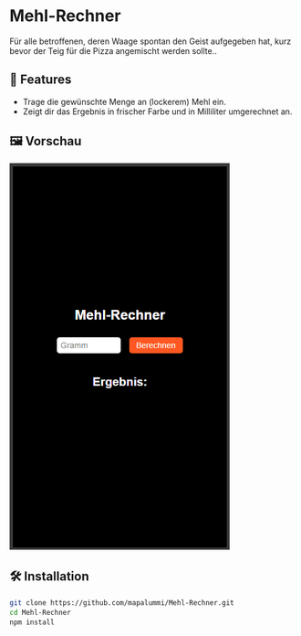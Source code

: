 # Mehl-Rechner

Für alle betroffenen, deren Waage spontan den Geist aufgegeben hat, kurz bevor der Teig für die Pizza angemischt werden sollte..

## 🚀 Features

- Trage die gewünschte Menge an (lockerem) Mehl ein.
- Zeigt dir das Ergebnis in frischer Farbe und in Milliliter umgerechnet an.

## 🖼️ Vorschau

![Screenshot des Mehl-Rechners](assets/Mehl_Rechner.png)

## 🛠️ Installation

```bash
git clone https://github.com/mapalummi/Mehl-Rechner.git
cd Mehl-Rechner
npm install
